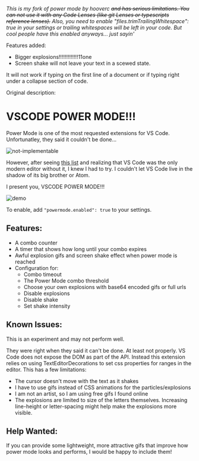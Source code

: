 *This is my fork of power mode by hooverc ~~and has serious limitations. You can not use it with any Code Lenses (like git Lenses or typescripts reference lenses).~~ Also, you need to enable "files.trimTrailingWhitespace": true in your settings or trailing whitespaces will be left in your code. But cool people have this enabled anyways... just sayin'*

Features added:
* Bigger explosions!!!!!!!!!!!!!11one
* Screen shake will not leave your text in a scewed state.

It will not work if typing on the first line of a document or if typing right under a collapse section of code.

Original description:

# VSCODE POWER MODE!!!

Power Mode is one of the most requested extensions for VS Code. Unfortunatley, they said it couldn't be done...

![not-implementable](images/not-implementable.png)

However, after seeing [this list](https://github.com/codeinthedark/awesome-power-mode) and realizing that VS Code was the only modern editor without it, I knew I had to try. I couldn't let VS Code live in the shadow of its big brother or Atom.

I present you, VSCODE POWER MODE!!!

![demo](images/demo.gif)

To enable, add `"powermode.enabled": true` to your settings.

## Features:
* A combo counter
* A timer that shows how long until your combo expires
* Awful explosion gifs and screen shake effect when power mode is reached
* Configuration for:
   - Combo timeout
   - The Power Mode combo threshold
   - Choose your own explosions with base64 encoded gifs or full urls
   - Disable explosions
   - Disable shake
   - Set shake intensity

## Known Issues:
This is an experiment and may not perform well.

They were right when they said it can't be done. At least not properly. VS Code does not expose the DOM as part of the API. Instead this extension relies on using TextEditorDecorations to set css properties for ranges in the editor. This has a few limitations:
* The cursor doesn't move with the text as it shakes
* I have to use gifs instead of CSS animations for the particles/explosions
* I am not an artist, so I am using free gifs I found online
* The explosions are limited to size of the letters themselves. Increasing line-height or letter-spacing might help make the explosions more visible.

## Help Wanted:
If you can provide some lightweight, more attractive gifs that improve how power mode looks and performs, I would be happy to include them!
